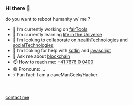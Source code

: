 
### Hi there 👋

do you want to reboot humanity w/ me ?

- 🔭 I’m currently working on [fairTools][1]
- 🌱 I’m currently learning [life in the Universe][2]
- 👯 I’m looking to collaborate on [healthTechnologies][3] and [socialTechnologies][4]
- 🤔 I’m looking for help with [kotlin][5] and [javascript][6]
- 💬 Ask me about [blockchain][7]
- 📫 How to reach me: [+41 7676 0 0400](callto:+41767609400)
- 😄 Pronouns: ...
- ⚡ Fun fact: I am a caveManGeek/Hacker

<br><br>[contact me](mailto:michelc@gc-bank.org)


<!--
**michel47/michel47** is a ✨ _special_ ✨ repository because its `README.md` (this file) appears on your GitHub profile.

Here are some ideas to get you started:

-->


[1]: https://github.com/search?q=fairtools&type=Repositories
[2]: https://gitlab.com/holoverse4
[3]: https://healthium.gq
[4]: https://github.com/search?q=willforge&type=Users
[5]: https://github.com/search?q=kotlin-blockchain
[6]: https://github.com/search?q=irp_ipfs
[7]: https://github.com/search?q=user:michel47+blockchain
